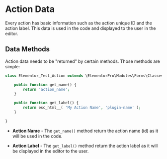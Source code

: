 # Action Data

<Badge type="tip" vertical="top" text="Elementor Pro" /> <Badge type="warning" vertical="top" text="Advanced" />

Every action has basic information such as the action unique ID and the action label. This data is used in the code and displayed to the user in the editor.

## Data Methods

Action data needs to be "returned" by certain methods. Those methods are simple:

```php
class Elementor_Test_Action extends \ElementorPro\Modules\Forms\Classes\Action_Base {

	public function get_name() {
		return 'action_name';
	}

	public function get_label() {
		return esc_html__( 'My Action Name', 'plugin-name' );
	}

}
```

* **Action Name** - The `get_name()` method return the action name (id) as it will be used in the code.

* **Action Label** - The `get_label()` method return the action label as it will be displayed in the editor to the user.
